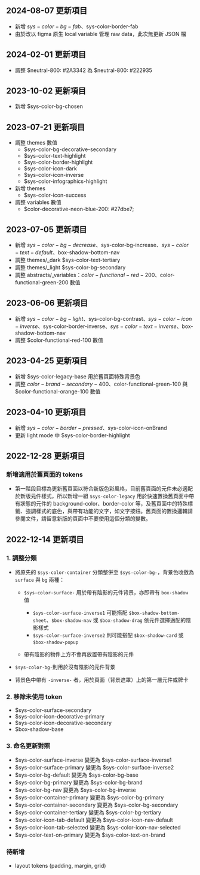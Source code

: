 ## 2024-08-07 更新項目
- 新增 $sys-color-bg-fab、$sys-color-border-fab
- 由於改以 figma 原生 local variable 管理 raw data，此次無更新 JSON 檔

## 2024-02-01 更新項目
- 調整 $neutral-800: #2A3342 為 $neutral-800: #222935
  
## 2023-10-02 更新項目
- 新增 $sys-color-bg-chosen

## 2023-07-21 更新項目
- 調整 themes 數值
  - $sys-color-bg-decorative-secondary
  - $sys-color-text-highlight
  - $sys-color-border-highlight
  - $sys-color-icon-dark
  - $sys-color-icon-inverse
  - $sys-color-infographics-highlight
- 新增 themes
  - $sys-color-icon-success
- 調整 variables 數值
  - $color-decorative-neon-blue-200: #27dbe7;

## 2023-07-05 更新項目
- 新增 $sys-color-bg-decrease、$sys-color-bg-increase、$sys-color-text-default、$box-shadow-bottom-nav
- 調整 themes/_dark $sys-color-text-tertiary
- 調整 themes/_light $sys-color-bg-secondary
- 調整 abstracts/_variables：$color-functional-red-200、$color-functional-green-200 數值

## 2023-06-06 更新項目
- 新增 $sys-color-bg-light、$sys-color-bg-contrast、$sys-color-icon-inverse、$sys-color-border-inverse、$sys-color-text-inverse、$box-shadow-bottom-nav
- 調整 $color-functional-red-100 數值

## 2023-04-25 更新項目
- 新增 $sys-color-legacy-base 用於舊頁面特殊背景色
- 調整 $color-brand-secondary-400、$color-functional-green-100 與 $color-functional-orange-100 數值

## 2023-04-10 更新項目
- 新增 $sys-color-border-pressed、$sys-color-icon-onBrand
- 更新 light mode 中 $sys-color-border-highlight


## 2022-12-28 更新項目

### 新增適用於舊頁面的 tokens
- 第一階段目標為更新舊頁面以符合新版色彩風格，目前舊頁面的元件未必適配於新版元件樣式，所以新增一組 `$sys-color-legacy` 用於快速置換舊頁面中帶有狀態的元件的 background-color、border-color 等，及舊頁面中的特殊標籤、強調樣式的底色，與帶有功能的文字，如文字按鈕。舊頁面的置換邏輯請參閱文件，請留意新版的頁面中不要使用這個分類的變數。
  

## 2022-12-14 更新項目

### 1. 調整分類
- 將原先的 `$sys-color-container` 分類整併至 `$sys-color-bg-`，背景色收斂為 `surface` 與 `bg` 兩種：

  - `$sys-color-surface-` 用於帶有陰影的元件背景，亦即帶有 `box-shadow` 值
    - `$sys-color-surface-inverse1` 可能搭配 `$box-shadow-bottom-sheet`、`$box-shadow-nav` 或 `$box-shadow-drag` 依元件選擇適配的陰影樣式
    - `$sys-color-surface-inverse2` 則可能搭配 `$box-shadow-card` 或 `$box-shadow-popup`
  
  - 帶有陰影的物件上方不會再放置帶有陰影的元件
  
- `$sys-color-bg-`則用於沒有陰影的元件背景
- 背景色中帶有 `-inverse-` 者，用於頁面（背景遮罩）上的第一層元件或牌卡

### 2. 移除未使用 token
- $sys-color-surface-secondary
- $sys-color-icon-decorative-primary
- $sys-color-icon-decorative-secondary
- $box-shadow-base

### 3. 命名更新對照
- $sys-color-surface-inverse  變更為 $sys-color-surface-inverse1
- $sys-color-surface-primary 變更為 $sys-color-surface-inverse2
- $sys-color-bg-default 變更為 $sys-color-bg-base
- $sys-color-bg-primary 變更為 $sys-color-bg-brand
- $sys-color-bg-nav 變更為 $sys-color-bg-inverse
- $sys-color-container-primary 變更為 $sys-color-bg-primary
- $sys-color-container-secondary 變更為 $sys-color-bg-secondary
- $sys-color-container-tertiary 變更為 $sys-color-bg-tertiary
- $sys-color-icon-tab-default  變更為 $sys-color-icon-nav-default
- $sys-color-icon-tab-selected 變更為 $sys-color-icon-nav-selected
- $sys-color-text-on-primary 變更為 $sys-color-text-on-brand

### 待新增
- layout tokens (padding, margin, grid)
